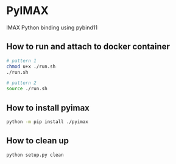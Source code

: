 # PyIMAX

IMAX Python binding using pybind11

## How to run and attach to docker container

```sh
# pattern 1
chmod u+x ./run.sh
./run.sh

# pattern 2
source ./run.sh
```

## How to install pyimax

```sh
python -m pip install ./pyimax
```

## How to clean up
```sh
python setup.py clean
```